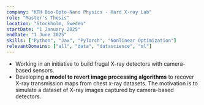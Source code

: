 ```yaml
---
company: "KTH Bio-Opto-Nano Physics - Hard X-ray Lab"
role: "Master's Thesis"
location: "Stockholm, Sweden"
startDate: "1 January 2025"
endDate: "1 June 2025"
skills: ["Python", "Jax", "PyTorch", "Nonlinear Optimization"]
relevantDomains: ["all", "data", "datascience", "ml"]
---
```


- Working in an initiative to build frugal X-ray detectors with camera-based sensors. 
- Developing **a model to revert image processing algorithms** to recover X-ray transmission maps from chest x-ray datasets.
  The motivation is to simulate a dataset of X-ray images captured by camera-based detectors. 
